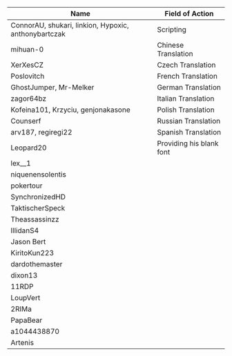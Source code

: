 |Name | Field of Action|
--- | --- |
| ConnorAU, shukari, linkion, Hypoxic, anthonybartczak | Scripting |
| mihuan-0 | Chinese Translation |
| XerXesCZ | Czech Translation |
| Poslovitch | French Translation |
| GhostJumper, Mr-Melker | German Translation |
| zagor64bz | Italian Translation |
| Kofeina101, Krzyciu, genjonakasone  | Polish Translation |
| Counserf | Russian Translation |
| arv187, regiregi22 | Spanish Translation |
| Leopard20 | Providing his blank font |
| lex__1 |
| niquenensolentis |
| pokertour |
| SynchronizedHD |
| TaktischerSpeck |
| Theassassinzz |
| IllidanS4 |
| Jason Bert |
| KiritoKun223 |
| dardothemaster |
| dixon13 |
| 11RDP |
| LoupVert |
| 2RIMa |
| PapaBear |
| a1044438870 |
| Artenis |